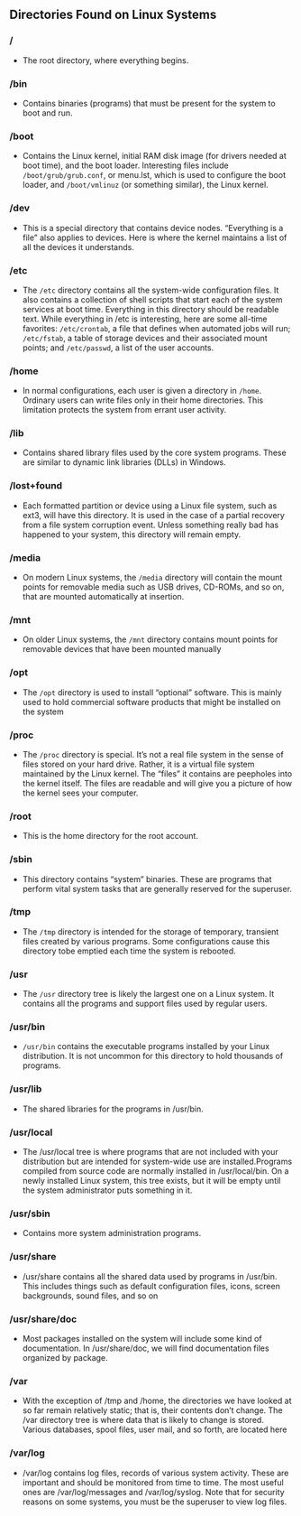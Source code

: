 ## Directories Found on Linux Systems

### / 
- The root directory, where everything begins.

### /bin
- Contains binaries (programs) that must be present for the system to boot and run.

### /boot
- Contains the Linux kernel, initial RAM disk image (for drivers needed at boot time), and the boot loader. Interesting files include `/boot/grub/grub.conf`, or menu.lst, which is used to configure the boot loader, and `/boot/vmlinuz` (or something similar), the Linux kernel.

### /dev
- This is a special directory that contains device nodes. “Everything is a file” also applies to devices. Here is where the kernel maintains a list of all the devices it understands.

### /etc 
- The `/etc` directory contains all the system-wide configuration files. It also contains a collection of shell scripts that start each of the system services at boot time. Everything in this directory should be readable text. While everything in /etc is interesting, here are some all-time favorites: `/etc/crontab`, a file that defines when automated jobs will run; `/etc/fstab`, a table of storage devices and their associated mount points; and `/etc/passwd`, a list of the user accounts.

### /home
- In normal configurations, each user is given a directory in `/home`. Ordinary users can write files only in their home directories. This limitation protects the system from errant user activity.

### /lib 
- Contains shared library files used by the core system programs. These are similar to dynamic link libraries (DLLs) in Windows.

### /lost+found
- Each formatted partition or device using a Linux file system, such as ext3, will have this directory. It is used in the case of a partial recovery from a file system corruption event. Unless something really bad has happened to your system, this directory will remain empty.

### /media
- On modern Linux systems, the `/media` directory will contain the mount points for removable media such as USB drives, CD-ROMs, and so on, that are mounted automatically at insertion.

### /mnt
- On older Linux systems, the `/mnt` directory contains mount points for removable devices that have been mounted manually

### /opt
- The `/opt` directory is used to install “optional” software. This is mainly used to hold commercial software products that might be installed on the system

### /proc
- The `/proc` directory is special. It’s not a real file system in the sense of files stored on your hard drive. Rather, it is a virtual file system maintained by the Linux kernel. The “files” it contains are peepholes into the kernel itself. The files are readable and will give you a picture of how the kernel sees your computer.

### /root
- This is the home directory for the root account.

### /sbin
- This directory contains “system” binaries. These are programs that perform vital system tasks that are generally reserved for the superuser.

### /tmp
- The `/tmp` directory is intended for the storage of temporary, transient files created by various programs. Some configurations cause this directory tobe emptied each time the system is rebooted.

### /usr 
- The `/usr` directory tree is likely the largest one on a Linux system. It contains all the programs and support files used by regular users.

### /usr/bin 
- `/usr/bin` contains the executable programs installed by your Linux distribution. It is not uncommon for this directory to hold thousands of programs.

### /usr/lib
- The shared libraries for the programs in /usr/bin.

### /usr/local 
- The /usr/local tree is where programs that are not included with your distribution but are intended for system-wide use are installed.Programs compiled from source code are normally installed in /usr/local/bin. On a newly installed Linux system, this tree exists, but it will be empty until the system administrator puts something in it.

### /usr/sbin
- Contains more system administration programs.

### /usr/share 
- /usr/share contains all the shared data used by programs in /usr/bin. This includes things such as default configuration files, icons, screen backgrounds, sound files, and so on

### /usr/share/doc 
- Most packages installed on the system will include some kind of documentation. In /usr/share/doc, we will find documentation files organized by package.

### /var 
- With the exception of /tmp and /home, the directories we have looked at so far remain relatively static; that is, their contents don’t change. The /var directory tree is where data that is likely to change is stored. Various databases, spool files, user mail, and so forth, are located here

### /var/log 
- /var/log contains log files, records of various system activity. These are important and should be monitored from time to time. The most useful ones are /var/log/messages and /var/log/syslog. Note that for security reasons on some systems, you must be the superuser to view log files.




